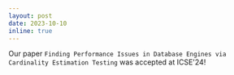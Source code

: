 ```yaml
---
layout: post
date: 2023-10-10
inline: true
---
```


Our paper `Finding Performance Issues in Database Engines via Cardinality Estimation Testing` was accepted at ICSE'24!